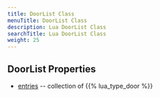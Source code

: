 ```yaml
---
title: DoorList Class
menuTitle: DoorList Class
description: Lua DoorList Class
searchTitle: Lua DoorList Class
weight: 25
---
```


## DoorList Properties
- [entries](entries) -- collection of {{% lua_type_door %}}